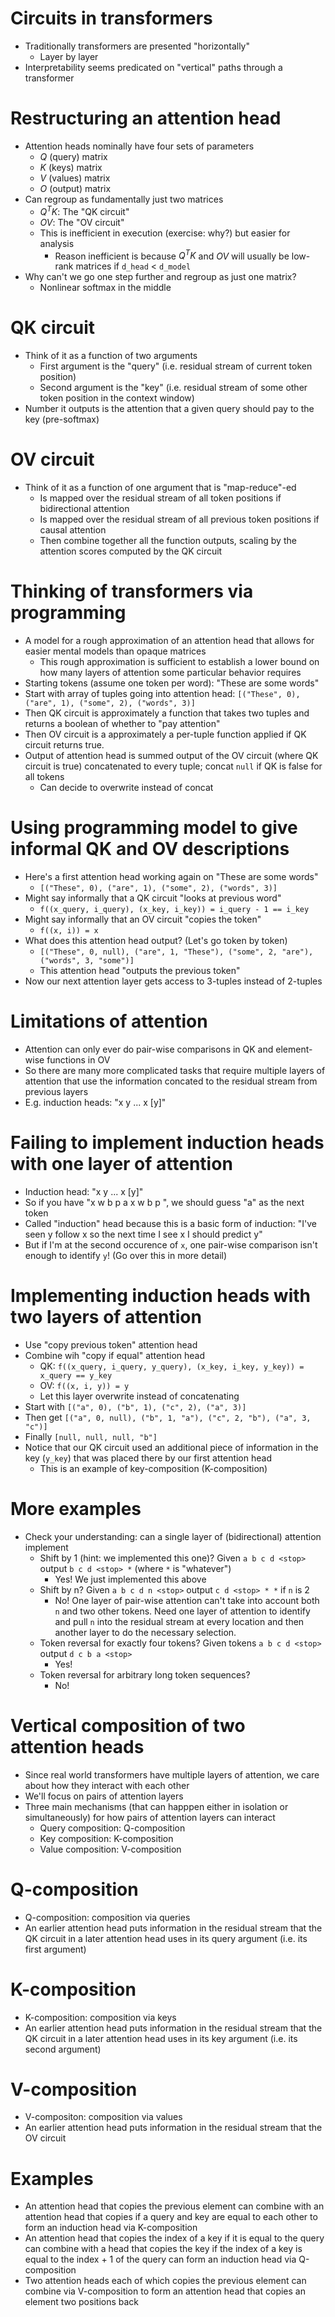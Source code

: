 # Circuits in transformers

+ Traditionally transformers are presented "horizontally"
    * Layer by layer
+ Interpretability seems predicated on "vertical" paths through a transformer

# Restructuring an attention head

+ Attention heads nominally have four sets of parameters
    * $Q$ (query) matrix
    * $K$ (keys) matrix
    * $V$ (values) matrix
    * $O$ (output) matrix
+ Can regroup as fundamentally just two matrices
    * $Q^T K$: The "QK circuit"
    * $OV$: The "OV circuit"
    * This is inefficient in execution (exercise: why?) but easier for analysis
        - Reason inefficient is because $Q^T K$ and $OV$ will usually be
          low-rank matrices if `d_head` < `d_model`
+ Why can't we go one step further and regroup as just one matrix?
    * Nonlinear softmax in the middle

# QK circuit

+ Think of it as a function of two arguments
    * First argument is the "query" (i.e. residual stream of current token position)
    * Second argument is the "key" (i.e. residual stream of some other token position in the
      context window)
+ Number it outputs is the attention that a given query should pay to the key
  (pre-softmax)

# OV circuit

+ Think of it as a function of one argument that is "map-reduce"-ed
    * Is mapped over the residual stream of all token positions if bidirectional
      attention
    * Is mapped over the residual stream of all previous token positions if
      causal attention
    * Then combine together all the function outputs, scaling by the attention
      scores computed by the QK circuit

# Thinking of transformers via programming

+ A model for a rough approximation of an attention head that allows for easier
  mental models than opaque matrices
    * This rough approximation is sufficient to establish a lower bound on how
      many layers of attention some particular behavior requires
+ Starting tokens (assume one token per word): "These are some words"
+ Start with array of tuples going into attention head: `[("These", 0), ("are", 1), ("some", 2), ("words", 3)]`
+ Then QK circuit is approximately a function that takes two tuples and
  returns a boolean of whether to "pay attention"
+ Then OV circuit is a approximately a per-tuple function applied if QK circuit
  returns true.
+ Output of attention head is summed output of the OV circuit (where QK circuit is
  true) concatenated to every tuple; concat `null` if QK is false for all tokens
    * Can decide to overwrite instead of concat

# Using programming model to give informal QK and OV descriptions

+ Here's a first attention head working again on "These are some words"
    * `[("These", 0), ("are", 1), ("some", 2), ("words", 3)]`
+ Might say informally that a QK circuit "looks at previous word"
    * `f((x_query, i_query), (x_key, i_key)) = i_query - 1 == i_key`
+ Might say informally that an OV circuit "copies the token"
    * `f((x, i)) = x`
+ What does this attention head output? (Let's go token by token)
    * `[("These", 0, null), ("are", 1, "These"), ("some", 2, "are"), ("words", 3, "some")]`
    * This attention head "outputs the previous token"
+ Now our next attention layer gets access to 3-tuples instead of 2-tuples

# Limitations of attention

+ Attention can only ever do pair-wise comparisons in QK and element-wise
  functions in OV
+ So there are many more complicated tasks that require multiple layers of
  attention that use the information concated to the residual stream from
  previous layers
+ E.g. induction heads: "x y ... x [y]"

# Failing to implement induction heads with one layer of attention

+ Induction head: "x y ... x [y]"
+ So if you have "x w b p a x w b p ", we should guess "a" as the next token
+ Called "induction" head because this is a basic form of induction: "I've seen
  y follow x so the next time I see x I should predict y"
+ But if I'm at the second occurence of `x`, one pair-wise comparison isn't
  enough to identify `y`! (Go over this in more detail)

# Implementing induction heads with two layers of attention

+ Use "copy previous token" attention head
+ Combine wih "copy if equal" attention head
    * QK: `f((x_query, i_query, y_query), (x_key, i_key, y_key)) = x_query == y_key`
    * OV: `f((x, i, y)) = y`
    * Let this layer overwrite instead of concatenating
+ Start with `[("a", 0), ("b", 1), ("c", 2), ("a", 3)]`
+ Then get `[("a", 0, null), ("b", 1, "a"), ("c", 2, "b"), ("a", 3, "c")]`
+ Finally `[null, null, null, "b"]`
+ Notice that our QK circuit used an additional piece of information in the key
  (`y_key`) that was placed there by our first attention head
    * This is an example of key-composition (K-composition)

# More examples

+ Check your understanding: can a single layer of (bidirectional) attention implement
    * Shift by 1 (hint: we implemented this one)? Given `a b c d <stop>` output `b c d <stop> *` (where `*` is "whatever")
        - Yes! We just implemented this above
    * Shift by n? Given `a b c d n <stop>` output `c d <stop> * *` if `n` is 2
        - No! One layer of pair-wise attention can't take into account both `n`
          and two other tokens. Need one layer of attention to identify and pull `n` into the
          residual stream at every location and then another layer to do the
          necessary selection.
    * Token reversal for exactly four tokens? Given tokens `a b c d <stop>` output `d c b a <stop>`
        - Yes!
    * Token reversal for arbitrary long token sequences?
        - No!

# Vertical composition of two attention heads

+ Since real world transformers have multiple layers of attention, we care about
  how they interact with each other
+ We'll focus on pairs of attention layers
+ Three main mechanisms (that can happpen either in isolation or simultaneously)
  for how pairs of attention layers can interact
    * Query composition: Q-composition
    * Key composition: K-composition
    * Value composition: V-composition

# Q-composition

+ Q-composition: composition via queries
+ An earlier attention head puts information in the residual stream that the QK
  circuit in a later attention head uses in its query argument (i.e. its first argument)

# K-composition

+ K-composition: composition via keys
+ An earlier attention head puts information in the residual stream that the QK
  circuit in a later attention head uses in its key argument (i.e. its second argument)

# V-composition

+ V-compositon: composition via values
+ An earlier attention head puts information in the residual stream that the OV
  circuit

# Examples

+ An attention head that copies the previous element can combine with an
  attention head that copies if a query and key are equal to each other to form
  an induction head via K-composition
+ An attention head that copies the index of a key if it is equal to the query
  can combine with a head that copies the key if the index of a key is equal to the
  index + 1 of the query can form an induction head via Q-composition
+ Two attention heads each of which copies the previous element can combine via
  V-composition to form an attention head that copies an element two positions
  back

